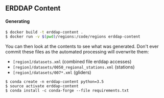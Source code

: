 ## ERDDAP Content

#### Generating

```bash
$ docker build -t erddap-content .
$ docker run -v $(pwd)/regions:/code/regions erddap-content
```

You can then look at the contents to see what was generated. Don't ever commit
these files as the automated processing will overwrite them:

* `[region]/datasets.xml` (combined file erddap accesses)
* `[region]/datasets/0050_regional_stations.xml` (stations)
* `[region]/datasets/007*.xml` (gliders)


```
$ conda create -n erddap-content python=3.5
$ source activate erddap-content
$ conda install -c conda-forge --file requirements.txt
```
